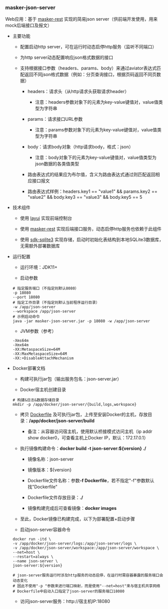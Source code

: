 
### masker-json-server

Web应用：基于 [masker-rest][1] 实现的简易json server（供前端开发使用，用来mock后端接口及报文）

- 主要功能

   - 配置启动http server，可在运行时动态启停http服务（监听不同端口）

   - 为http server动态配置响应json格式数据的接口

   - 支持根据接口参数（headers、params、body）来通过aviator表达式匹配返回不同json格式数据（例如：分页查询接口，根据页码返回不同页数据）

      - headers：请求头（从http请求头获取请求header）

         - 注意：headers参数对象下的元素为key-value键值对，value值类型为字符串

      - params：请求接口URL参数

         - 注意：params参数对象下的元素为key-value键值对，value值类型为字符串

      - body：请求body对象（http请求body，格式：json）

         - 注意：body对象下的元素为key-value键值对，value值类型为json数据的各类值类型

      - 路由表达式的结果应为布尔值，含义为路由表达式通过则匹配返回相应接口报文

      - 路由表达式样例：headers.key1 == "value1" && params.key2 == "value2" && body.key3 == "value3" && body.key5 == 5

- 技术组件

   - 使用 [layui][0] 实现前端控制台

   - 使用 [masker-rest][1] 实现后端接口服务，动态启停http服务也依赖于此组件

   - 使用 [sdk-sqlite3][2] 实现存储，启动时初始化表结构到本地SQLite3数据库，无需额外部署数据库

- 运行配置

   - 运行环境：JDK11+

   - 启动参数

   ```text
   # 指定服务端口（不指定则默认8080）
   -p 18080
   --port 18080
   # 指定工作目录（不指定则默认当前程序运行目录）
   -w /app/json-server
   --workspace /app/json-server
   # 示例启动命令
   java -jar masker-json-server.jar -p 18080 -w /app/json-server
   ```

   - JVM参数（参考）

   ```text
   -Xms64m
   -Xmx64m
   -XX:MetaspaceSize=64M
   -XX:MaxMetaspaceSize=64M
   -XX:+DisableAttachMechanism
   ```

- Docker部署文档

   - 构建可执行jar包（输出服务包名：json-server.jar）

   - Docker宿主机创建目录

   ```text
   # 构建&日志&数据存储目录
   mkdir -p /app/docker/json-server/{build,logs,workspace}
   ```

   - 拷贝 [Dockerfile](./Dockerfile) 及可执行jar包，上传至安装Docker的主机，存放目录：<b>/app/docker/json-server/build</b>

      - 备注：从容器访问宿主机，使用默认桥接模式访问主机（ip addr show docker0，可查看主机上Docker IP，默认：172.17.0.1）

   - 执行镜像构建命令：<b>docker build -t json-server:${version} ./</b>

      - 镜像名称：json-server

      - 镜像版本：${version}

      - Dockerfile文件名称：参数<b>-f Dockerfile</b>，若不指定"-f"参数默认找"Dockerfile"

      - Dockerfile文件存放目录：<b>./</b>

      - 镜像构建完成后可查看镜像：<b>docker images</b>

   - 至此，Docker镜像已构建完成，以下为部署配置+启动步骤

   - 启动json-server容器命令

   ```text
   docker run -itd \
   -v /app/docker/json-server/logs:/app/json-server/logs \
   -v /app/docker/json-server/workspace:/app/json-server/workspace \
   --net=host \
   --restart=always \
   --name json-server \
   json-server:${version}
   
   # json-server服务运行时涉及http服务的动态启停，在运行时需容器暴露的服务端口会动态变化
   # 因此不使用"-p "参数来进行端口映射，而是使用"--net=host"来与宿主机共享网络
   # Dockerfile中启动入口指定了json-server的服务端口18080
   ```

   - 访问json-server服务：http://宿主机IP:18080

[0]: https://layui.dev
[1]: https://github.com/jiashunx/masker-rest
[2]: https://github.com/jiashunx/sdk-sqlite3
